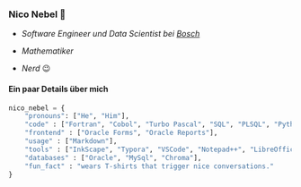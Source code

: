 ### Nico Nebel 🌁

- *Software Engineer und Data Scientist bei [Bosch](https://www.bosch.de/unternehmen/bosch-in-deutschland/reutlingen/)*

- *Mathematiker*

- *Nerd* 😉

#### Ein paar Details über mich

```python
nico_nebel = {
    "pronouns": ["He", "Him"],
    "code" : ["Fortran", "Cobol", "Turbo Pascal", "SQL", "PLSQL", "Python"],
    "frontend" : ["Oracle Forms", "Oracle Reports"],
    "usage" : ["Markdown"],
    "tools" : ["InkScape", "Typora", "VSCode", "Notepad++", "LibreOffice"],
    "databases" : ["Oracle", "MySql", "Chroma"],
    "fun_fact" : "wears T-shirts that trigger nice conversations."
}
```
